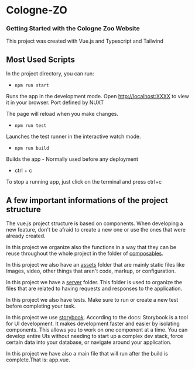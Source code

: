 # Cologne-ZO


### Getting Started with the Cologne Zoo Website

This project was created with Vue.js and Typescript and Tailwind

## Most Used Scripts

In the project directory, you can run:

- `npm run start`

Runs the app in the development mode.
Open [http://localhost:XXXX](http://localhost:XXXX) to view it in your browser. Port defined by NUXT

The page will reload when you make changes.

- `npm run test`

Launches the test runner in the interactive watch mode.

- `npm run build`

Builds the app - Normally used before any deployment

- ctrl + c

To stop a running app, just click on the terminal and press ctrl+c


## A few important informations of the project structure

The vue.js project structure is based on components. When developing a new feature, don't be afraid to create a new one or use the ones that were already created.

In this project we organize also the functions in a way that they can be reuse throughout the whole project in the folder of [composables](./composables).

In this project we also have an [assets](./assets) folder that are mainly static files like Images, video, other things that aren't code, markup, or configuration.

In this project we have a [server](./server) folder. This folder is used to organize the files that are related to having requests and responses to the application.

In this project we also have tests. Make sure to run or create a new test before completing your task.

In this project we use [storybook](./storybook). According to the docs: Storybook is a tool for UI development. It makes development faster and easier by isolating components. This allows you to work on one component at a time. You can develop entire UIs without needing to start up a complex dev stack, force certain data into your database, or navigate around your application.

In this project we have also a main file that will run after the build is complete.That is: app.vue.
